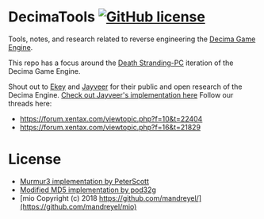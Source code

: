 # DecimaTools [![GitHub license](https://img.shields.io/badge/license-MIT-blue.svg)](LICENSE)


Tools, notes, and research related to reverse engineering the [Decima Game Engine](https://en.wikipedia.org/wiki/Decima_(game_engine)).

This repo has a focus around the [Death Stranding-PC](https://store.steampowered.com/app/1190460/DEATH_STRANDING/) iteration of the Decima Game Engine.

Shout out to [Ekey](https://forum.xentax.com/memberlist.php?mode=viewprofile&u=23853&sid=d4bfbbc2a0fd7ee50f4192e2d2b691a1) and [Jayveer](https://github.com/Jayveer/Decima-Explorer) for their public and open research of the Decima Engine.
[Check out Jayveer's implementation here](https://github.com/Jayveer/Decima-Explorer)
Follow our  threads here:

* https://forum.xentax.com/viewtopic.php?f=10&t=22404
* https://forum.xentax.com/viewtopic.php?f=16&t=21829


# License

* [Murmur3 implementation by PeterScott](https://github.com/PeterScott/murmur3/blob/master/murmur3.c)
* [Modified MD5 implementation by pod32g](https://github.com/pod32g/MD5/blob/master/md5.c)
* [mio Copyright (c) 2018 https://github.com/mandreyel/](https://github.com/mandreyel/mio)